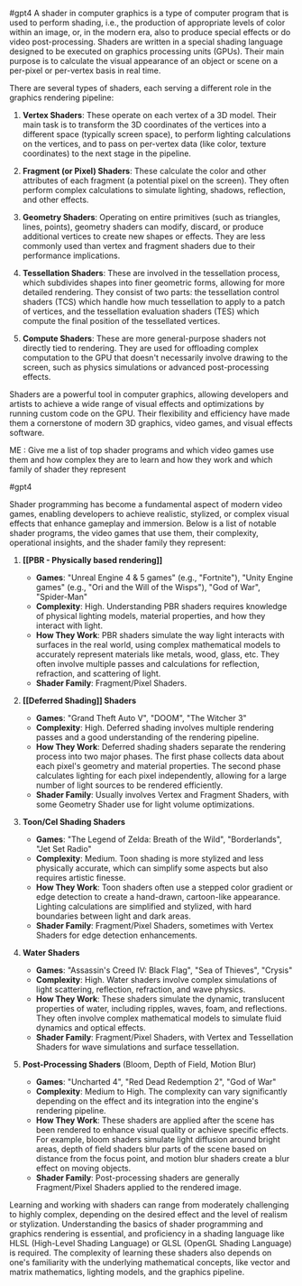 
#gpt4
A shader in computer graphics is a type of computer program that is used to perform shading, i.e., the production of appropriate levels of color within an image, or, in the modern era, also to produce special effects or do video post-processing. Shaders are written in a special shading language designed to be executed on graphics processing units (GPUs). Their main purpose is to calculate the visual appearance of an object or scene on a per-pixel or per-vertex basis in real time.

There are several types of shaders, each serving a different role in the graphics rendering pipeline:

1. **Vertex Shaders**: These operate on each vertex of a 3D model. Their main task is to transform the 3D coordinates of the vertices into a different space (typically screen space), to perform lighting calculations on the vertices, and to pass on per-vertex data (like color, texture coordinates) to the next stage in the pipeline.
    
2. **Fragment (or Pixel) Shaders**: These calculate the color and other attributes of each fragment (a potential pixel on the screen). They often perform complex calculations to simulate lighting, shadows, reflection, and other effects.
    
3. **Geometry Shaders**: Operating on entire primitives (such as triangles, lines, points), geometry shaders can modify, discard, or produce additional vertices to create new shapes or effects. They are less commonly used than vertex and fragment shaders due to their performance implications.
    
4. **Tessellation Shaders**: These are involved in the tessellation process, which subdivides shapes into finer geometric forms, allowing for more detailed rendering. They consist of two parts: the tessellation control shaders (TCS) which handle how much tessellation to apply to a patch of vertices, and the tessellation evaluation shaders (TES) which compute the final position of the tessellated vertices.
    
5. **Compute Shaders**: These are more general-purpose shaders not directly tied to rendering. They are used for offloading complex computation to the GPU that doesn't necessarily involve drawing to the screen, such as physics simulations or advanced post-processing effects.
    

Shaders are a powerful tool in computer graphics, allowing developers and artists to achieve a wide range of visual effects and optimizations by running custom code on the GPU. Their flexibility and efficiency have made them a cornerstone of modern 3D graphics, video games, and visual effects software.

ME : 
Give me a list of top shader programs and which video games use them and how complex they are to learn and how they work and which family of shader they represent


#gpt4


Shader programming has become a fundamental aspect of modern video games, enabling developers to achieve realistic, stylized, or complex visual effects that enhance gameplay and immersion. Below is a list of notable shader programs, the video games that use them, their complexity, operational insights, and the shader family they represent:

1. **[[PBR  - Physically based rendering]]**
   - **Games**: "Unreal Engine 4 & 5 games" (e.g., "Fortnite"), "Unity Engine games" (e.g., "Ori and the Will of the Wisps"), "God of War", "Spider-Man"
   - **Complexity**: High. Understanding PBR shaders requires knowledge of physical lighting models, material properties, and how they interact with light.
   - **How They Work**: PBR shaders simulate the way light interacts with surfaces in the real world, using complex mathematical models to accurately represent materials like metals, wood, glass, etc. They often involve multiple passes and calculations for reflection, refraction, and scattering of light.
   - **Shader Family**: Fragment/Pixel Shaders.

2. **[[Deferred Shading]] Shaders**
   - **Games**: "Grand Theft Auto V", "DOOM", "The Witcher 3"
   - **Complexity**: High. Deferred shading involves multiple rendering passes and a good understanding of the rendering pipeline.
   - **How They Work**: Deferred shading shaders separate the rendering process into two major phases. The first phase collects data about each pixel's geometry and material properties. The second phase calculates lighting for each pixel independently, allowing for a large number of light sources to be rendered efficiently.
   - **Shader Family**: Usually involves Vertex and Fragment Shaders, with some Geometry Shader use for light volume optimizations.

3. **Toon/Cel Shading Shaders**
   - **Games**: "The Legend of Zelda: Breath of the Wild", "Borderlands", "Jet Set Radio"
   - **Complexity**: Medium. Toon shading is more stylized and less physically accurate, which can simplify some aspects but also requires artistic finesse.
   - **How They Work**: Toon shaders often use a stepped color gradient or edge detection to create a hand-drawn, cartoon-like appearance. Lighting calculations are simplified and stylized, with hard boundaries between light and dark areas.
   - **Shader Family**: Fragment/Pixel Shaders, sometimes with Vertex Shaders for edge detection enhancements.

4. **Water Shaders**
   - **Games**: "Assassin's Creed IV: Black Flag", "Sea of Thieves", "Crysis"
   - **Complexity**: High. Water shaders involve complex simulations of light scattering, reflection, refraction, and wave physics.
   - **How They Work**: These shaders simulate the dynamic, translucent properties of water, including ripples, waves, foam, and reflections. They often involve complex mathematical models to simulate fluid dynamics and optical effects.
   - **Shader Family**: Fragment/Pixel Shaders, with Vertex and Tessellation Shaders for wave simulations and surface tessellation.

5. **Post-Processing Shaders** (Bloom, Depth of Field, Motion Blur)
   - **Games**: "Uncharted 4", "Red Dead Redemption 2", "God of War"
   - **Complexity**: Medium to High. The complexity can vary significantly depending on the effect and its integration into the engine's rendering pipeline.
   - **How They Work**: These shaders are applied after the scene has been rendered to enhance visual quality or achieve specific effects. For example, bloom shaders simulate light diffusion around bright areas, depth of field shaders blur parts of the scene based on distance from the focus point, and motion blur shaders create a blur effect on moving objects.
   - **Shader Family**: Post-processing shaders are generally Fragment/Pixel Shaders applied to the rendered image.

Learning and working with shaders can range from moderately challenging to highly complex, depending on the desired effect and the level of realism or stylization. Understanding the basics of shader programming and graphics rendering is essential, and proficiency in a shading language like HLSL (High-Level Shading Language) or GLSL (OpenGL Shading Language) is required. The complexity of learning these shaders also depends on one's familiarity with the underlying mathematical concepts, like vector and matrix mathematics, lighting models, and the graphics pipeline.